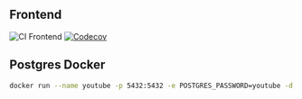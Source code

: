 ## Frontend
![CI Frontend](https://github.com/a1unade/YouTube.NET/actions/workflows/frontend-ci.yml/badge.svg)
[![Codecov](https://codecov.io/gh/a1unade/YouTube.NET/branch/main/graph/badge.svg?flag=frontend)](https://codecov.io/gh/a1unade/YouTube.NET)

## Postgres Docker

```bash
docker run --name youtube -p 5432:5432 -e POSTGRES_PASSWORD=youtube -d postgres:13.3
```